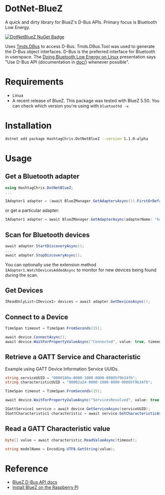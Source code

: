 # DotNet-BlueZ
A quick and dirty library for BlueZ's D-Bus APIs. Primary focus is Bluetooth Low Energy.

[![DotNetBlueZ NuGet Badge](https://buildstats.info/nuget/HashtagChris.DotNetBlueZ?dWidth=70&includePreReleases=true)](https://www.nuget.org/packages/HashtagChris.DotNetBlueZ/)

Uses [Tmds.DBus](https://github.com/tmds/Tmds.DBus) to access D-Bus. Tmds.DBus.Tool was used to generate the D-Bus object interfaces. D-Bus is the preferred interface for Bluetooth in userspace. The [Doing Bluetooth Low Energy on Linux](https://elinux.org/images/3/32/Doing_Bluetooth_Low_Energy_on_Linux.pdf) presentation says "Use D-Bus API (documentation in [doc/]((https://git.kernel.org/pub/scm/bluetooth/bluez.git/tree/doc))) whenever possible".

# Requirements

* Linux
* A recent release of BlueZ. This package was tested with BlueZ 5.50. You can check which version you're using with `bluetoothd -v`.

# Installation

```bash
dotnet add package HashtagChris.DotNetBlueZ --version 1.1.0-alpha
```

# Usage

## Get a Bluetooth adapter

```C#
using HashtagChris.DotNetBlueZ;
...

IAdapter1 adapter = (await BlueZManager.GetAdaptersAsync()).FirstOrDefault();
```

or get a particular adapter:

```C#
IAdapter1 adapter = await BlueZManager.GetAdapterAsync(adapterName: "hci0");
```

## Scan for Bluetooth devices

```C#
await adapter.StartDiscoveryAsync();
...
await adapter.StopDiscoveryAsync();
```

You can optionally use the extension method `IAdapter1.WatchDevicesAddedAsync` to monitor for new devices being found during the scan.

## Get Devices

```C#
IReadOnlyList<IDevice1> devices = await adapter.GetDevicesAsync();
```

## Connect to a Device

```C#
TimeSpan timeout = TimeSpan.FromSeconds(15);

await device.ConnectAsync();
await device.WaitForPropertyValueAsync("Connected", value: true, timeout);
```

## Retrieve a GATT Service and Characteristic

Example using GATT Device Information Service UUIDs.

```C#
string serviceUUID = "0000180a-0000-1000-8000-00805f9b34fb";
string characteristicUUID = "00002a24-0000-1000-8000-00805f9b34fb";

TimeSpan timeout = TimeSpan.FromSeconds(15);

await device.WaitForPropertyValueAsync("ServicesResolved", value: true, timeout);

IGattService1 service = await device.GetServiceAsync(serviceUUID);
IGattCharacteristic1 characteristic = await service.GetCharacteristicAsync(characteristicUUID);
```

## Read a GATT Characteristic value

```C#
byte[] value = await characteristic.ReadValueAsync(timeout);

string modelName = Encoding.UTF8.GetString(value);
```

# Reference

* [BlueZ D-Bus API docs](https://git.kernel.org/pub/scm/bluetooth/bluez.git/tree/doc)
* [Install BlueZ on the Raspberry PI](https://learn.adafruit.com/install-bluez-on-the-raspberry-pi/overview)
